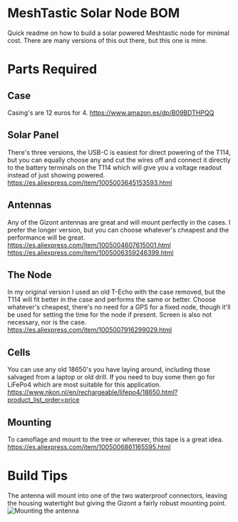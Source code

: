 # MeshTastic Solar Node BOM

Quick readme on how to build a solar powered Meshtastic node for minimal cost. There are many versions of this out there, but this one is mine.

# Parts Required

## Case

Casing's are 12 euros for 4.
https://www.amazon.es/dp/B09BDTHPQQ

## Solar Panel

There's three versions, the USB-C is easiest for direct powering of the T114, but you can equally choose any and cut the wires off and connect it directly to the battery terminals on the T114 which will give you a voltage readout instead of just showing powered.
https://es.aliexpress.com/item/1005003645153593.html

## Antennas

Any of the Gizont antennas are great and will mount perfectly in the cases. I prefer the longer version, but you can choose whatever's cheapest and the performance will be great.
https://es.aliexpress.com/item/1005004607615001.html
https://es.aliexpress.com/item/1005006359246399.html

## The Node

In my original version I used an old T-Echo with the case removed, but the T114 will fit better in the case and performs the same or better. Choose whatever's cheapest, there's no need for a GPS for a fixed node, though it'll be used for setting the time for the node if present. Screen is also not necessary, nor is the case.
https://es.aliexpress.com/item/1005007916299029.html

## Cells

You can use any old 18650's you have laying around, including those salvaged from a laptop or old drill. If you need to buy some then go for LiFePo4 which are most suitable for this application.
https://www.nkon.nl/en/rechargeable/lifepo4/18650.html?product_list_order=price

## Mounting

To camoflage and mount to the tree or wherever, this tape is a great idea.
https://es.aliexpress.com/item/1005006861165595.html

# Build Tips

The antenna will mount into one of the two waterproof connectors, leaving the housing watertight but giving the Gizont a fairly robust mounting point.
![Mounting the antenna](/assets/images/mounting_the_antenna.jpg)
